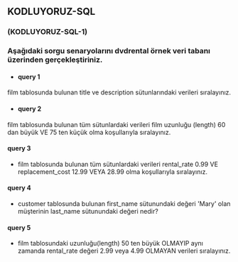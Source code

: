 ## KODLUYORUZ-SQL
### (KODLUYORUZ-SQL-1) 
### Aşağıdaki sorgu senaryolarını dvdrental örnek veri tabanı üzerinden gerçekleştiriniz.
- #### query 1
film tablosunda bulunan title ve description sütunlarındaki verileri sıralayınız.
- #### query 2
film tablosunda bulunan tüm sütunlardaki verileri film uzunluğu (length) 60 dan büyük VE 75 ten küçük olma koşullarıyla sıralayınız.
#### query 3
- film tablosunda bulunan tüm sütunlardaki verileri rental_rate 0.99 VE replacement_cost 12.99 VEYA 28.99 olma koşullarıyla sıralayınız.
#### query 4
- customer tablosunda bulunan first_name sütunundaki değeri 'Mary' olan müşterinin last_name sütunundaki değeri nedir?
#### query 5
- film tablosundaki uzunluğu(length) 50 ten büyük OLMAYIP aynı zamanda rental_rate değeri 2.99 veya 4.99 OLMAYAN verileri sıralayınız.
